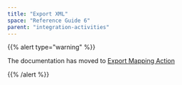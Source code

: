 ```yaml
---
title: "Export XML"
space: "Reference Guide 6"
parent: "integration-activities"
---
```



{{% alert type="warning" %}}

The documentation has moved to [Export Mapping Action](export-mapping-action)

{{% /alert %}}
